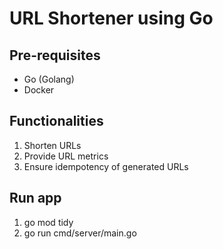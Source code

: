 # URL Shortener using Go

## Pre-requisites

- Go (Golang)
- Docker

## Functionalities

1. Shorten URLs
2. Provide URL metrics
3. Ensure idempotency of generated URLs

## Run app
1. go mod tidy
2. go run cmd/server/main.go